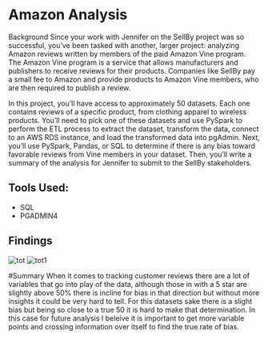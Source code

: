 # Amazon Analysis

Background
Since your work with Jennifer on the SellBy project was so successful, you’ve been tasked with another, larger project: analyzing Amazon reviews written by members of the paid Amazon Vine program. The Amazon Vine program is a service that allows manufacturers and publishers to receive reviews for their products. Companies like SellBy pay a small fee to Amazon and provide products to Amazon Vine members, who are then required to publish a review.

In this project, you’ll have access to approximately 50 datasets. Each one contains reviews of a specific product, from clothing apparel to wireless products. You’ll need to pick one of these datasets and use PySpark to perform the ETL process to extract the dataset, transform the data, connect to an AWS RDS instance, and load the transformed data into pgAdmin. Next, you’ll use PySpark, Pandas, or SQL to determine if there is any bias toward favorable reviews from Vine members in your dataset. Then, you’ll write a summary of the analysis for Jennifer to submit to the SellBy stakeholders.


## Tools Used:

- SQL
- PGADMIN4

## Findings

![tot](https://user-images.githubusercontent.com/115853964/230268146-4445f3b2-904d-418d-ad4f-f7fa82d166ba.png)
![tot1](https://user-images.githubusercontent.com/115853964/230268193-0927ed5b-367a-4292-a550-8c3d02ba031b.png)

#Summary 
When it comes to tracking customer reviews there are a lot of variables that go into play of the data, although those in with a 5 star are slightly above 50% there is incline for bias in that direction but without more insights it could be very hard to tell. For this datasets sake there is a slight bias but being so close to a true 50 it is hard to make that determination. In this case for future analysis I beleive it is important to get more variable points and crossing information over itself to find the true rate of bias. 
